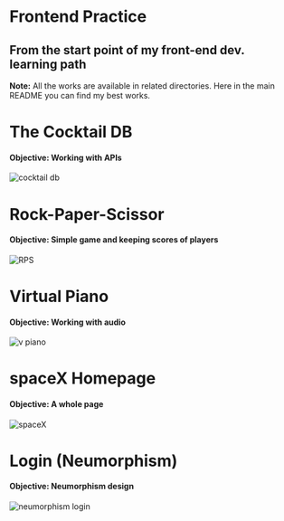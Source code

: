 # Frontend Practice
From the start point of my front-end dev. learning path
-----------------------------------------------------------------------------------------
**Note:** All the works are available in related directories. Here in the main README you can find my best works.

# The Cocktail DB
#### **Objective:** Working with APIs
![cocktail db](https://user-images.githubusercontent.com/21283020/214313476-d8abf869-6d9e-4cb7-a042-8b85c5a2769b.gif)

# Rock-Paper-Scissor
#### **Objective:** Simple game and keeping scores of players
![RPS](https://user-images.githubusercontent.com/21283020/214320561-08b56dec-8c76-41e2-9675-d0d322ffbcc5.gif)

# Virtual Piano
#### **Objective:** Working with audio
![v piano](https://user-images.githubusercontent.com/21283020/214346094-29fb254b-d9a2-437d-97b4-95dd6f3c114d.gif)

# spaceX Homepage
#### **Objective:** A whole page
![spaceX](https://user-images.githubusercontent.com/21283020/214293651-5067d407-ac65-4802-b6c0-3e06a69a3a17.gif)

# Login (Neumorphism)
#### **Objective:** Neumorphism design
![neumorphism login](https://user-images.githubusercontent.com/21283020/214297777-b52dc358-5111-4f7a-b345-5c16b9975e1e.gif)
